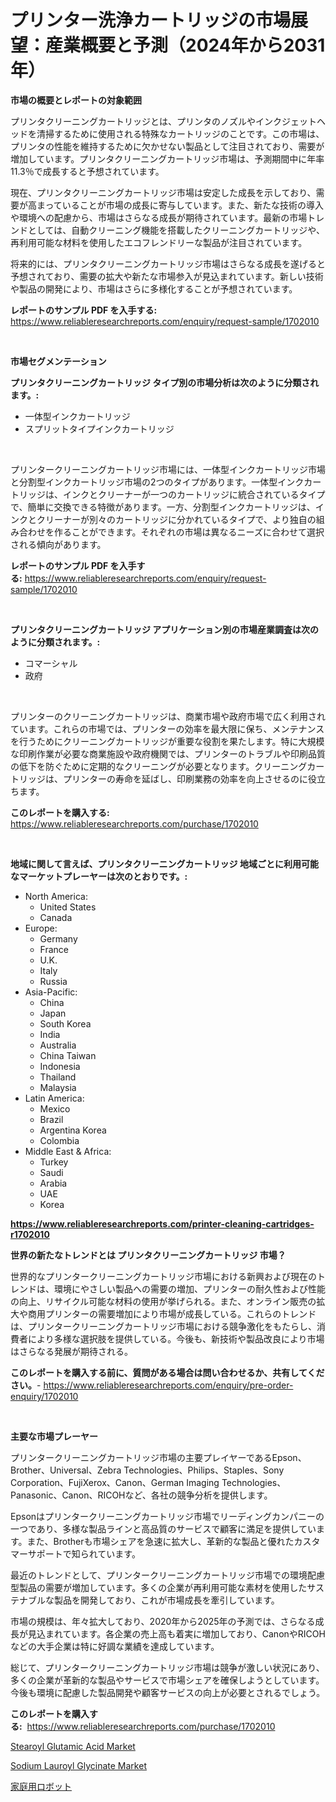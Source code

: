 <p><h1>プリンター洗浄カートリッジの市場展望：産業概要と予測（2024年から2031年）</h1></p><p><strong>市場の概要とレポートの対象範囲</strong></p>
<p><p>プリンタクリーニングカートリッジとは、プリンタのノズルやインクジェットヘッドを清掃するために使用される特殊なカートリッジのことです。この市場は、プリンタの性能を維持するために欠かせない製品として注目されており、需要が増加しています。プリンタクリーニングカートリッジ市場は、予測期間中に年率11.3％で成長すると予想されています。</p><p>現在、プリンタクリーニングカートリッジ市場は安定した成長を示しており、需要が高まっていることが市場の成長に寄与しています。また、新たな技術の導入や環境への配慮から、市場はさらなる成長が期待されています。最新の市場トレンドとしては、自動クリーニング機能を搭載したクリーニングカートリッジや、再利用可能な材料を使用したエコフレンドリーな製品が注目されています。</p><p>将来的には、プリンタクリーニングカートリッジ市場はさらなる成長を遂げると予想されており、需要の拡大や新たな市場参入が見込まれています。新しい技術や製品の開発により、市場はさらに多様化することが予想されています。</p></p>
<p><strong>レポートのサンプル PDF を入手する:</strong> <a href="https://www.reliableresearchreports.com/enquiry/request-sample/1702010">https://www.reliableresearchreports.com/enquiry/request-sample/1702010</a></p>
<p>&nbsp;</p>
<p><strong>市場セグメンテーション</strong></p>
<p><strong>プリンタクリーニングカートリッジ タイプ別の市場分析は次のように分類されます。:</strong></p>
<p><ul><li>一体型インクカートリッジ</li><li>スプリットタイプインクカートリッジ</li></ul></p>
<p>&nbsp;</p>
<p><p>プリンタークリーニングカートリッジ市場には、一体型インクカートリッジ市場と分割型インクカートリッジ市場の2つのタイプがあります。一体型インクカートリッジは、インクとクリーナーが一つのカートリッジに統合されているタイプで、簡単に交換できる特徴があります。一方、分割型インクカートリッジは、インクとクリーナーが別々のカートリッジに分かれているタイプで、より独自の組み合わせを作ることができます。それぞれの市場は異なるニーズに合わせて選択される傾向があります。</p></p>
<p><strong>レポートのサンプル PDF を入手する:</strong>&nbsp;<a href="https://www.reliableresearchreports.com/enquiry/request-sample/1702010">https://www.reliableresearchreports.com/enquiry/request-sample/1702010</a></p>
<p>&nbsp;</p>
<p><strong> プリンタクリーニングカートリッジ アプリケーション別の市場産業調査は次のように分類されます。:</strong></p>
<p><ul><li>コマーシャル</li><li>政府</li></ul></p>
<p>&nbsp;</p>
<p><p>プリンターのクリーニングカートリッジは、商業市場や政府市場で広く利用されています。これらの市場では、プリンターの効率を最大限に保ち、メンテナンスを行うためにクリーニングカートリッジが重要な役割を果たします。特に大規模な印刷作業が必要な商業施設や政府機関では、プリンターのトラブルや印刷品質の低下を防ぐために定期的なクリーニングが必要となります。クリーニングカートリッジは、プリンターの寿命を延ばし、印刷業務の効率を向上させるのに役立ちます。</p></p>
<p><strong>このレポートを購入する:</strong>&nbsp; <a href="https://www.reliableresearchreports.com/purchase/1702010">https://www.reliableresearchreports.com/purchase/1702010</a></p>
<p>&nbsp;</p>
<p><strong>地域に関して言えば、プリンタクリーニングカートリッジ 地域ごとに利用可能なマーケットプレーヤーは次のとおりです。:</strong></p>
<p><ul>
    <li>
        North America:
        <ul>
            <li>United States</li>
            <li>Canada</li>
        </ul>
    </li>
    <li>
        Europe:
        <ul>
            <li>Germany</li>
            <li>France</li>
            <li>U.K.</li>
            <li>Italy</li>
            <li>Russia</li>
        </ul>
    </li>
    <li>
        Asia-Pacific:
        <ul>
            <li>China</li>
            <li>Japan</li>
            <li>South Korea</li>
            <li>India</li>
            <li>Australia</li>
            <li>China Taiwan</li>
            <li>Indonesia</li>
            <li>Thailand</li>
            <li>Malaysia</li>
        </ul>
    </li>
    <li>
        Latin America:
        <ul>
            <li>Mexico</li>
            <li>Brazil</li>
            <li>Argentina Korea</li>
            <li>Colombia</li>
        </ul>
    </li>
    <li>
        Middle East & Africa:
        <ul>
            <li>Turkey</li>
            <li>Saudi</li>
            <li>Arabia</li>
            <li>UAE</li>
            <li>Korea</li>
        </ul>
    </li>
    </ul></p>
<p><strong><a href="https://www.reliableresearchreports.com/printer-cleaning-cartridges-r1702010">https://www.reliableresearchreports.com/printer-cleaning-cartridges-r1702010</a></strong>&nbsp;</p>
<p><strong>世界の新たなトレンドとは プリンタクリーニングカートリッジ 市場？</strong></p>
<p><p>世界的なプリンタークリーニングカートリッジ市場における新興および現在のトレンドは、環境にやさしい製品への需要の増加、プリンターの耐久性および性能の向上、リサイクル可能な材料の使用が挙げられる。また、オンライン販売の拡大や商用プリンターの需要増加により市場が成長している。これらのトレンドは、プリンタークリーニングカートリッジ市場における競争激化をもたらし、消費者により多様な選択肢を提供している。今後も、新技術や製品改良により市場はさらなる発展が期待される。</p></p>
<p><strong>このレポートを購入する前に、質問がある場合は問い合わせるか、共有してください。</strong>- <a href="https://www.reliableresearchreports.com/enquiry/pre-order-enquiry/1702010">https://www.reliableresearchreports.com/enquiry/pre-order-enquiry/1702010</a></p>
<p>&nbsp;</p>
<p><strong>主要な市場プレーヤー</strong></p>
<p><p>プリンタークリーニングカートリッジ市場の主要プレイヤーであるEpson、Brother、Universal、Zebra Technologies、Philips、Staples、Sony Corporation、FujiXerox、Canon、German Imaging Technologies、Panasonic、Canon、RICOHなど、各社の競争分析を提供します。</p><p>Epsonはプリンタークリーニングカートリッジ市場でリーディングカンパニーの一つであり、多様な製品ラインと高品質のサービスで顧客に満足を提供しています。また、Brotherも市場シェアを急速に拡大し、革新的な製品と優れたカスタマーサポートで知られています。</p><p>最近のトレンドとして、プリンタークリーニングカートリッジ市場での環境配慮型製品の需要が増加しています。多くの企業が再利用可能な素材を使用したサステナブルな製品を開発しており、これが市場成長を牽引しています。</p><p>市場の規模は、年々拡大しており、2020年から2025年の予測では、さらなる成長が見込まれています。各企業の売上高も着実に増加しており、CanonやRICOHなどの大手企業は特に好調な業績を達成しています。</p><p>総じて、プリンタークリーニングカートリッジ市場は競争が激しい状況にあり、多くの企業が革新的な製品やサービスで市場シェアを確保しようとしています。今後も環境に配慮した製品開発や顧客サービスの向上が必要とされるでしょう。</p></p>
<p><strong>このレポートを購入する:</strong>&nbsp;&nbsp;<a href="https://www.reliableresearchreports.com/purchase/1702010">https://www.reliableresearchreports.com/purchase/1702010</a></p>
<p><p><a href="https://www.linkedin.com/pulse/stearoyl-glutamic-acid-market-size-growth-outlook-from-2024-brn4e?trackingId=pkHAQNplNwCAwbPcuNXOBg%3D%3D">Stearoyl Glutamic Acid Market</a></p><p><a href="https://www.linkedin.com/pulse/sodium-lauroyl-glycinate-market-size-trends-growth-outlook-o1n1e?trackingId=kzJGxNYO7dRcN%2BcecrZouw%3D%3D">Sodium Lauroyl Glycinate Market</a></p><p><a href="https://github.com/zoetazuur/Market-Research-Report-List-1/blob/main/881521621910.md">家庭用ロボット</a></p></p>